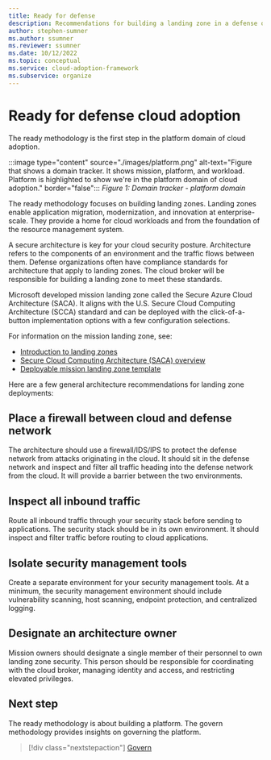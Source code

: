 ```yaml
---
title: Ready for defense
description: Recommendations for building a landing zone in a defense organization
author: stephen-sumner
ms.author: ssumner
ms.reviewer: ssumner
ms.date: 10/12/2022
ms.topic: conceptual
ms.service: cloud-adoption-framework
ms.subservice: organize
---
```

# Ready for defense cloud adoption

The ready methodology is the first step in the platform domain of cloud adoption.

:::image type="content" source="./images/platform.png" alt-text="Figure that shows a domain tracker. It shows mission, platform, and workload. Platform is highlighted to show we're in the platform domain of cloud adoption." border="false":::
*Figure 1: Domain tracker - platform domain*

The ready methodology focuses on building landing zones. Landing zones enable application migration, modernization, and innovation at enterprise-scale. They provide a home for cloud workloads and from the foundation of the resource management system.

A secure architecture is key for your cloud security posture. Architecture refers to the components of an environment and the traffic flows between them. Defense organizations often have compliance standards for architecture that apply to landing zones. The cloud broker will be responsible for building a landing zone to meet these standards.

Microsoft developed mission landing zone called the Secure Azure Cloud Architecture (SACA). It aligns with the U.S. Secure Cloud Computing Architecture (SCCA) standard and can be deployed with the click-of-a-button implementation options with a few configuration selections.

For information on the mission landing zone, see:

- [Introduction to landing zones](/azure/cloud-adoption-framework/ready/landing-zone/)
- [Secure Cloud Computing Architecture (SACA) overview](/azure/azure-government/compliance/secure-azure-computing-architecture)
- [Deployable mission landing zone template](https://github.com/Azure/missionlz)

Here are a few general architecture recommendations for landing zone deployments:

## Place a firewall between cloud and defense network

The architecture should use a firewall/IDS/IPS to protect the defense network from attacks originating in the cloud. It should sit in the defense network and inspect and filter all traffic heading into the defense network from the cloud. It will provide a barrier between the two environments.

## Inspect all inbound traffic

Route all inbound traffic through your security stack before sending to applications. The security stack  should be in its own environment. It should inspect and filter traffic before routing to cloud applications.

## Isolate security management tools

Create a separate environment for your security management tools. At a minimum, the security management environment should include vulnerability scanning, host scanning, endpoint protection, and centralized logging.

## Designate an architecture owner

Mission owners should designate a single member of their personnel to own landing zone security. This person should be responsible for coordinating with the cloud broker, managing identity and access, and restricting elevated privileges.

## Next step

The ready methodology is about building a platform. The govern methodology provides insights on governing the platform.

> [!div class="nextstepaction"]
> [Govern](govern.md)
